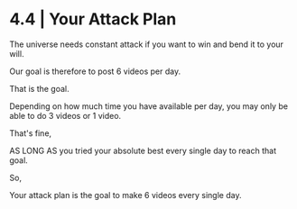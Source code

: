 # 4.4 | Your Attack Plan

The universe needs constant attack if you want to win and bend it to your will.

Our goal is therefore to post 6 videos per day.

That is the goal.

Depending on how much time you have available per day, you may only be able to do 3 videos or 1 video.

That's fine,

AS LONG AS you tried your absolute best every single day to reach that goal.

So,

Your attack plan is the goal to make 6 videos every single day.